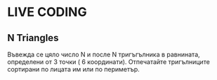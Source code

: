 # LIVE CODING
## N Triangles

Въвежда се цяло число N и после N тригъгълника в равнината, определени от 3 точки ( 6 координати).
Отпечатайте тригълниците сортирани по лицата им или по периметър.
